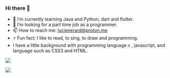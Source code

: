 ### Hi there 👋

- 🌱 I’m currently learning Java and Python, dart and flutter.
- 🤔 I’m looking for a part time job as a programmer.
- 📫 How to reach me: lucienerard@proton.me
- ⚡ Fun fact: I like to read, to sing, to draw and programming.
- I have a little background with programming language c , javascript, and language such as CSS3 and HTML.

![](https://wakatime.com/share/@018ec705-88fe-4d31-8d20-2f5897d003bd/c4489fc0-ce96-44e2-956f-fa57205e70d0.svg)

![](https://wakatime.com/share/@018ec705-88fe-4d31-8d20-2f5897d003bd/f59c0c1b-360d-4085-951a-c1ecc3d85cb5.svg)
